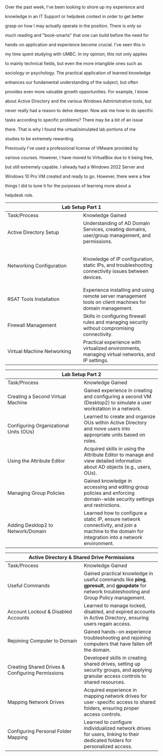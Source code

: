 Over the past week, I've been looking to shore up my experience and

knowledge in an IT Support or helpdesk context in order to get better

grasp on how I may actually operate in the position. There is only so

much reading and "book-smarts" that one can build before the need for

hands-on application and experience become crucial. I've seen this in

my time spent studying with UMBC. In my opinion, this not only applies

to mainly technical fields, but even the more intangible ones such as

sociology or psychology. The practical application of learned knowledge

enhances our fundamental understanding of the subject, but often

provides even more valuable growth opportunities. For example, I know

about Active Directory and the various Windows Administrative tools, but

never really had a reason to delve deeper. Now ask me how to do specific

tasks according to specific problems? There may be a bit of an issue

there. That is why I found the virtual/simulated lab portions of me

studies to be extremely rewarding.

Previously I've used a professional license of VMware provided by

various courses. However, I have moved to VirtualBox due to it being
free,

but still extremely capable. I already had a Windows 2022 Server and

Windows 10 Pro VM created and ready to go. However, there were a few

things I did to tune it for the purposes of learning more about a

helpdesk role.

<table>
<colgroup>
<col style="width: 49%" />
<col style="width: 50%" />
</colgroup>
<thead>
<tr>
<th colspan="2" style="text-align: center;">Lab Setup Part 1</th>
</tr>
</thead>
<tbody>
<tr>
<td>Task/Process</td>
<td>Knowledge Gained</td>
</tr>
<tr>
<td>Active Directory Setup</td>
<td>Understanding of AD Domain Services, creating domains, user/group
management, and permissions.</td>
</tr>
<tr>
<td>Networking Configuration</td>
<td><table>
<colgroup>
<col style="width: 100%" />
</colgroup>
<tbody>
</tbody>
</table>
<p>Knowledge of IP configuration, static IPs, and troubleshooting
connectivity issues between devices.</p></td>
</tr>
<tr>
<td>RSAT Tools Installation</td>
<td>Experience installing and using remote server management tools on
client machines for domain management.</td>
</tr>
<tr>
<td>Firewall Management</td>
<td>Skills in configuring firewall rules and managing security without
compromising connectivity.</td>
</tr>
<tr>
<td>Virtual Machine Networking</td>
<td>Practical experience with virtualized environments, managing virtual
networks, and IP settings.</td>
</tr>
</tbody>
</table>

<table>
<colgroup>
<col style="width: 50%" />
<col style="width: 50%" />
</colgroup>
<thead>
<tr>
<th colspan="2" style="text-align: center;">Lab Setup Part 2</th>
</tr>
</thead>
<tbody>
<tr>
<td>Task/Process</td>
<td>Knowledge Gained</td>
</tr>
<tr>
<td>Creating a Second Virtual Machine</td>
<td>Gained experience in creating and configuring a second VM (Desktop2)
to simulate a user workstation in a network.</td>
</tr>
<tr>
<td>Configuring Organizational Units (OUs)</td>
<td>Learned to create and organize OUs within Active Directory and move
users into appropriate units based on roles.</td>
</tr>
<tr>
<td>Using the Attribute Editor</td>
<td>Acquired skills in using the Attribute Editor to manage and view
detailed information about AD objects (e.g., users, OUs).</td>
</tr>
<tr>
<td>Managing Group Policies</td>
<td>Gained knowledge in accessing and editing group policies and
enforcing domain-wide security settings and restrictions.</td>
</tr>
<tr>
<td>Adding Desktop2 to Network/Domain</td>
<td>Learned how to configure a static IP, ensure network connectivity,
and join a machine to the domain for integration into a network
environment.</td>
</tr>
</tbody>
</table>

<table>
<colgroup>
<col style="width: 50%" />
<col style="width: 50%" />
</colgroup>
<thead>
<tr>
<th colspan="2" style="text-align: center;">Active Directory &amp;
Shared Drive Permissions</th>
</tr>
</thead>
<tbody>
<tr>
<td>Task/Process</td>
<td>Knowledge Gained</td>
</tr>
<tr>
<td>Useful Commands</td>
<td>Gained practical knowledge in useful commands like
<strong>ping</strong>, <strong>gpresult</strong>, and
<strong>gpupdate</strong> for network troubleshooting and Group Policy
management.</td>
</tr>
<tr>
<td>Account Lockout &amp; Disabled Accounts</td>
<td>Learned to manage locked, disabled, and expired accounts in Active
Directory, ensuring users regain access.</td>
</tr>
<tr>
<td>Rejoining Computer to Domain</td>
<td>Gained hands-on experience troubleshooting and rejoining computers
that have fallen off the domain.</td>
</tr>
<tr>
<td>Creating Shared Drives &amp; Configuring Permissions</td>
<td>Developed skills in creating shared drives, setting up security
groups, and applying granular access controls to shared resources.</td>
</tr>
<tr>
<td>Mapping Network Drives</td>
<td>Acquired experience in mapping network drives for user-specific
access to shared folders, ensuring proper access controls.</td>
</tr>
<tr>
<td>Configuring Personal Folder Mapping</td>
<td>Learned to configure individualized network drives for users,
linking to their dedicated folders for personalized access.</td>
</tr>
</tbody>
</table>
